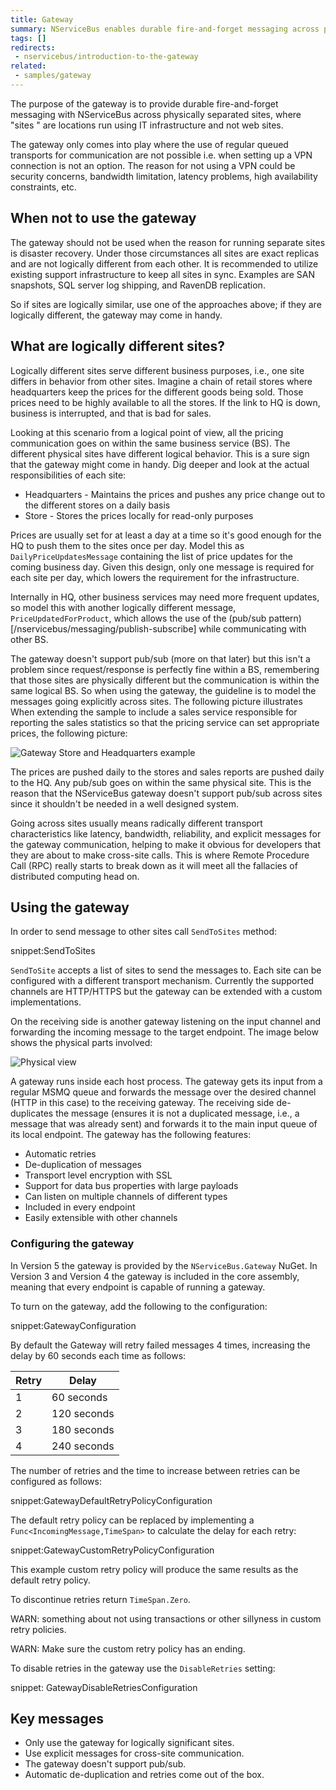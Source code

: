 ```yaml
---
title: Gateway
summary: NServiceBus enables durable fire-and-forget messaging across physically separated IT infrastructure.
tags: []
redirects:
 - nservicebus/introduction-to-the-gateway
related:
 - samples/gateway
---
```


The purpose of the gateway is to provide durable fire-and-forget messaging with NServiceBus across physically separated sites, where "sites " are locations run using IT infrastructure and not web sites.

The gateway only comes into play where the use of regular queued transports for communication are not possible i.e. when setting up a VPN connection is not an option. The reason for not using a VPN could be security concerns, bandwidth limitation, latency problems, high availability constraints, etc.


## When not to use the gateway

The gateway should not be used when the reason for running separate sites is disaster recovery. Under those circumstances all sites are exact replicas and are not logically different from each other. It is recommended  to utilize existing support infrastructure to keep all sites in sync. Examples are SAN snapshots, SQL server log shipping, and RavenDB replication.

So if sites are logically similar, use one of the approaches above; if they are logically different, the gateway may come in handy.


## What are logically different sites?

Logically different sites serve different business purposes, i.e., one site differs in behavior from other sites. Imagine a chain of retail stores where headquarters keep the prices for the different goods being sold. Those prices need to be highly available to all the stores. If the link to HQ is down, business is interrupted, and that is bad for sales.

Looking at this scenario from a logical point of view, all the pricing communication goes on within the same business service (BS). The different physical sites have different logical behavior. This is a sure sign that the gateway might come in handy. Dig deeper and look at the actual responsibilities of each site:

 * Headquarters - Maintains the prices and pushes any price change out to the different stores on a daily basis
 * Store - Stores the prices locally for read-only purposes

Prices are usually set for at least a day at a time so it's good enough for the HQ to push them to the sites once per day. Model this as `DailyPriceUpdatesMessage` containing the list of price updates for the coming business day. Given this design, only one message is required for each site per day, which lowers the requirement for the infrastructure.

Internally in HQ, other business services may need more frequent updates, so model this with another logically different message, `PriceUpdatedForProduct`, which allows the use of the (pub/sub pattern)[/nservicebus/messaging/publish-subscribe] while communicating with other BS.

The gateway doesn't support pub/sub (more on that later) but this isn't a problem since request/response is perfectly fine within a BS, remembering that those sites are physically different but the communication is within the same logical BS. So when using the gateway, the guideline is to model the messages going explicitly across sites. The following picture illustrates When extending the sample to include a sales service responsible for reporting the sales statistics so that the pricing service can set appropriate prices, the following picture:

![Gateway Store and Headquarters example](store-to-headquarters-pricing-and-sales.png "Logical view")

The prices are pushed daily to the stores and sales reports are pushed daily to the HQ. Any pub/sub goes on within the same physical site. This is the reason that the NServiceBus gateway doesn't support pub/sub across sites since it shouldn't be needed in a well designed system.

Going across sites usually means radically different transport characteristics like latency, bandwidth, reliability, and explicit messages for the gateway communication, helping to make it obvious for developers that they are about to make cross-site calls. This is where Remote Procedure Call (RPC) really starts to break down as it will meet all the fallacies of distributed computing head on.

## Using the gateway

In order to send message to other sites call `SendToSites` method:

snippet:SendToSites

`SendToSite` accepts a list of sites to send the messages to. Each site can be configured with a different transport mechanism. Currently the supported channels are HTTP/HTTPS but the gateway can be extended with a custom implementations.

On the receiving side is another gateway listening on the input channel and forwarding the incoming message to the target endpoint. The image below shows the physical parts involved:

![](gateway-headquarter-to-site-a.png "Physical view")

A gateway runs inside each host process. The gateway gets its input from a regular MSMQ queue and forwards the message over the desired channel (HTTP in this case) to the receiving gateway. The receiving side de-duplicates the message (ensures it is not a duplicated message, i.e., a message that was already sent) and forwards it to the main input queue of its local endpoint. The gateway has the following features:

- Automatic retries
- De-duplication of messages
- Transport level encryption with SSL
- Support for data bus properties with large payloads
- Can listen on multiple channels of different types
- Included in every endpoint
- Easily extensible with other channels


### Configuring the gateway

In Version 5 the gateway is provided by the `NServiceBus.Gateway` NuGet. In Version 3 and Version 4 the gateway is included in the core assembly, meaning that every endpoint is capable of running a gateway.

To turn on the gateway, add the following to the configuration:

snippet:GatewayConfiguration

By default the Gateway will retry failed messages 4 times, increasing the delay by 60 seconds each time as follows:

Retry | Delay
---- | ----
1 | 60 seconds
2 | 120 seconds
3 | 180 seconds
4 | 240 seconds

The number of retries and the time to increase between retries can be configured as follows:

snippet:GatewayDefaultRetryPolicyConfiguration

The default retry policy can be replaced by implementing a `Func<IncomingMessage,TimeSpan>` to calculate the delay for each retry:

snippet:GatewayCustomRetryPolicyConfiguration

This example custom retry policy will produce the same results as the default retry policy. 

To discontinue retries return `TimeSpan.Zero`.

WARN: something about not using transactions or other sillyness in custom retry policies.

WARN: Make sure the custom retry policy has an ending.

To disable retries in the gateway use the `DisableRetries` setting:

snippet: GatewayDisableRetriesConfiguration

## Key messages

- Only use the gateway for logically significant sites.
- Use explicit messages for cross-site communication.
- The gateway doesn't support pub/sub.
- Automatic de-duplication and retries come out of the box.
